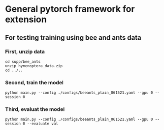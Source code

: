 # General pytorch framework for extension

## For testing training using bee and ants data
### First, unzip data
```
cd supp/bee_ants
unzip hymenoptera_data.zip
cd ../..
```

### Second, train the model
```
python main.py --config ./configs/beeants_plain_061521.yaml --gpu 0 --session 0
```

### Third, evaluat the model
```
python main.py --config ./configs/beeants_plain_061521.yaml --gpu 0 --session 0 --evaluate val
```



